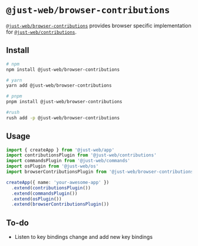 # `@just-web/browser-contributions`

[`@just-web/browser-contributions`] provides browser specific implementation for [`@just-web/contributions`].

## Install

```sh
# npm
npm install @just-web/browser-contributions

# yarn
yarn add @just-web/browser-contributions

# pnpm
pnpm install @just-web/browser-contributions

#rush
rush add -p @just-web/browser-contributions
```

## Usage

```ts
import { createApp } from '@just-web/app'
import contributionsPlugin from '@just-web/contributions'
import commandsPlugin from '@just-web/commands'
import osPlugin from '@just-web/os'
import browserContributionsPlugin from '@just-web/browser-contributions'

createApp({ name: 'your-awesome-app' })
  .extend(contributionsPlugin())
  .extend(commandsPlugin())
  .extend(osPlugin())
  .extend(browserContributionsPlugin())
```

## To-do

- Listen to key bindings change and add new key bindings

[`@just-web/browser-contributions`]: https://github.com/justland/just-web/tree/main/plugins/browser-contributions
[`@just-web/contributions`]: https://github.com/justland/just-web/tree/main/plugins/contributions
